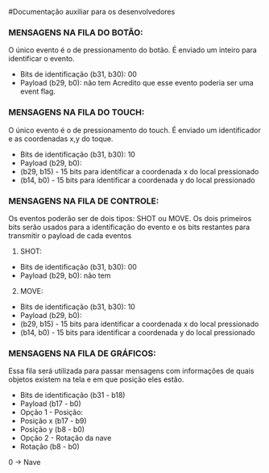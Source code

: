 #Documentação auxiliar para os desenvolvedores

### MENSAGENS NA FILA DO BOTÃO:
O único evento é o de pressionamento do botão. É enviado um inteiro para identificar o evento.
 - Bits de identificação (b31, b30): 00
 - Payload (b29, b0): não tem
Acredito que esse evento poderia ser uma event flag.

### MENSAGENS NA FILA DO TOUCH:
O único evento é o de pressionamento do touch. É enviado um identificador e as coordenadas x,y do toque.
 - Bits de identificação (b31, b30): 10
 - Payload (b29, b0): 
  - (b29, b15) - 15 bits para identificar a coordenada x do local pressionado
  - (b14, b0) - 15 bits para identificar a coordenada y do local pressionado

### MENSAGENS NA FILA DE CONTROLE:
Os eventos poderão ser de dois tipos: SHOT ou MOVE. Os dois primeiros bits serão usados para a identificação do evento e os bits restantes para transmitir o payload de cada eventos

1. SHOT:
 - Bits de identificação (b31, b30): 00
 - Payload (b29, b0): não tem
 
2. MOVE:
 - Bits de identificação (b31, b30): 10
 - Payload (b29, b0): 
  - (b29, b15) - 15 bits para identificar a coordenada x do local pressionado
  - (b14, b0) - 15 bits para identificar a coordenada y do local pressionado
  
### MENSAGENS NA FILA DE GRÁFICOS:
Essa fila será utilizada para passar mensagens com informações de quais objetos existem na tela e em que posição eles estão.
 - Bits de identificação (b31 - b18)
 - Payload (b17 - b0)
  - Opção 1 - Posição:
   - Posição x (b17 - b9)
   - Posição y (b8 - b0)
  - Opção 2 - Rotação da nave 
   - Rotação (b8 - b0)
 

0 -> Nave 